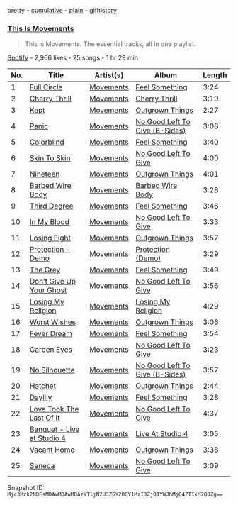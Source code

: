 pretty - [cumulative](/playlists/cumulative/37i9dQZF1DZ06evO0J3RD2.md) - [plain](/playlists/plain/37i9dQZF1DZ06evO0J3RD2) - [githistory](https://github.githistory.xyz/mackorone/spotify-playlist-archive/blob/main/playlists/plain/37i9dQZF1DZ06evO0J3RD2)

### [This Is Movements](https://open.spotify.com/playlist/37i9dQZF1DZ06evO0J3RD2)

> This is Movements\. The essential tracks, all in one playlist.

[Spotify](https://open.spotify.com/user/spotify) - 2,966 likes - 25 songs - 1 hr 29 min

| No. | Title | Artist(s) | Album | Length |
|---|---|---|---|---|
| 1 | [Full Circle](https://open.spotify.com/track/4pdPJQqQNWuDQ6Swl2mW2u) | [Movements](https://open.spotify.com/artist/1kkyfIopIiVvaPHHlbsfac) | [Feel Something](https://open.spotify.com/album/4baVGjGtGhgpb0oEqjSkLi) | 3:24 |
| 2 | [Cherry Thrill](https://open.spotify.com/track/3zrA9UNPZqSpgFD1GXIHhg) | [Movements](https://open.spotify.com/artist/1kkyfIopIiVvaPHHlbsfac) | [Cherry Thrill](https://open.spotify.com/album/2M5bOmQDM8v3o9dDLBAP5p) | 3:19 |
| 3 | [Kept](https://open.spotify.com/track/4mW87rC2y8oJWYCglzBuO1) | [Movements](https://open.spotify.com/artist/1kkyfIopIiVvaPHHlbsfac) | [Outgrown Things](https://open.spotify.com/album/7rVzuWEA2QyRBZiaepThCO) | 2:27 |
| 4 | [Panic](https://open.spotify.com/track/0qwoBdMnysN7dDT6tK3fcE) | [Movements](https://open.spotify.com/artist/1kkyfIopIiVvaPHHlbsfac) | [No Good Left To Give \(B\-Sides\)](https://open.spotify.com/album/5hHi9UqkmVQ1kDJO2ufgs8) | 3:08 |
| 5 | [Colorblind](https://open.spotify.com/track/4jhbBCHWjQqWD4cifyuAcA) | [Movements](https://open.spotify.com/artist/1kkyfIopIiVvaPHHlbsfac) | [Feel Something](https://open.spotify.com/album/4baVGjGtGhgpb0oEqjSkLi) | 3:40 |
| 6 | [Skin To Skin](https://open.spotify.com/track/1leOJnHs7HFXF4B5Nsgkmk) | [Movements](https://open.spotify.com/artist/1kkyfIopIiVvaPHHlbsfac) | [No Good Left To Give](https://open.spotify.com/album/77DJwm3iezGJOtsZdNGE3Z) | 4:00 |
| 7 | [Nineteen](https://open.spotify.com/track/5b3p0Lc2Kc1gwZnECZ1kmg) | [Movements](https://open.spotify.com/artist/1kkyfIopIiVvaPHHlbsfac) | [Outgrown Things](https://open.spotify.com/album/7rVzuWEA2QyRBZiaepThCO) | 4:01 |
| 8 | [Barbed Wire Body](https://open.spotify.com/track/1uOXmY4sYHLpaad4ejJLIZ) | [Movements](https://open.spotify.com/artist/1kkyfIopIiVvaPHHlbsfac) | [Barbed Wire Body](https://open.spotify.com/album/6Re5QwReJ9IUWdd1H8PCtm) | 3:28 |
| 9 | [Third Degree](https://open.spotify.com/track/31ziLyxm1ZIy8vEXM6EzkF) | [Movements](https://open.spotify.com/artist/1kkyfIopIiVvaPHHlbsfac) | [Feel Something](https://open.spotify.com/album/4baVGjGtGhgpb0oEqjSkLi) | 3:46 |
| 10 | [In My Blood](https://open.spotify.com/track/4urLThnwcBZ3hnHSIsbhCN) | [Movements](https://open.spotify.com/artist/1kkyfIopIiVvaPHHlbsfac) | [No Good Left To Give](https://open.spotify.com/album/77DJwm3iezGJOtsZdNGE3Z) | 3:33 |
| 11 | [Losing Fight](https://open.spotify.com/track/5wwUo18ajQFtZnIsmZlblL) | [Movements](https://open.spotify.com/artist/1kkyfIopIiVvaPHHlbsfac) | [Outgrown Things](https://open.spotify.com/album/7rVzuWEA2QyRBZiaepThCO) | 3:57 |
| 12 | [Protection \- Demo](https://open.spotify.com/track/0zGmEOISsMzpD0LvRVcJuO) | [Movements](https://open.spotify.com/artist/1kkyfIopIiVvaPHHlbsfac) | [Protection \(Demo\)](https://open.spotify.com/album/11kPmcZX8Bwy0Rr3ZSe5hl) | 3:29 |
| 13 | [The Grey](https://open.spotify.com/track/5Y6anXM0uQ6P5OIonxdsBe) | [Movements](https://open.spotify.com/artist/1kkyfIopIiVvaPHHlbsfac) | [Feel Something](https://open.spotify.com/album/4baVGjGtGhgpb0oEqjSkLi) | 3:49 |
| 14 | [Don’t Give Up Your Ghost](https://open.spotify.com/track/0o0orlqmDZFKNbmAm1Rzgc) | [Movements](https://open.spotify.com/artist/1kkyfIopIiVvaPHHlbsfac) | [No Good Left To Give](https://open.spotify.com/album/77DJwm3iezGJOtsZdNGE3Z) | 3:56 |
| 15 | [Losing My Religion](https://open.spotify.com/track/6RaND67ynZKamGlL6esD5P) | [Movements](https://open.spotify.com/artist/1kkyfIopIiVvaPHHlbsfac) | [Losing My Religion](https://open.spotify.com/album/6mlscNhLWoCtRSoNUSwGGo) | 4:29 |
| 16 | [Worst Wishes](https://open.spotify.com/track/4iZKboBUScbIPlhBqG0P2x) | [Movements](https://open.spotify.com/artist/1kkyfIopIiVvaPHHlbsfac) | [Outgrown Things](https://open.spotify.com/album/7rVzuWEA2QyRBZiaepThCO) | 3:06 |
| 17 | [Fever Dream](https://open.spotify.com/track/3vQYmVKygsJbFXbbzO6bRm) | [Movements](https://open.spotify.com/artist/1kkyfIopIiVvaPHHlbsfac) | [Feel Something](https://open.spotify.com/album/4baVGjGtGhgpb0oEqjSkLi) | 3:54 |
| 18 | [Garden Eyes](https://open.spotify.com/track/0llSSP7u2IRZ3ShjIu4PVZ) | [Movements](https://open.spotify.com/artist/1kkyfIopIiVvaPHHlbsfac) | [No Good Left To Give](https://open.spotify.com/album/77DJwm3iezGJOtsZdNGE3Z) | 3:23 |
| 19 | [No Silhouette](https://open.spotify.com/track/2AUklDRxsrryo0AgL0Wcvo) | [Movements](https://open.spotify.com/artist/1kkyfIopIiVvaPHHlbsfac) | [No Good Left To Give \(B\-Sides\)](https://open.spotify.com/album/5hHi9UqkmVQ1kDJO2ufgs8) | 3:57 |
| 20 | [Hatchet](https://open.spotify.com/track/6jGPtSuSPFODlN1a7TQuqT) | [Movements](https://open.spotify.com/artist/1kkyfIopIiVvaPHHlbsfac) | [Outgrown Things](https://open.spotify.com/album/7rVzuWEA2QyRBZiaepThCO) | 2:44 |
| 21 | [Daylily](https://open.spotify.com/track/6AgtouHw1KrKy1PsoLjY3o) | [Movements](https://open.spotify.com/artist/1kkyfIopIiVvaPHHlbsfac) | [Feel Something](https://open.spotify.com/album/4baVGjGtGhgpb0oEqjSkLi) | 3:28 |
| 22 | [Love Took The Last Of It](https://open.spotify.com/track/1IlAPVYbBIffKz29syKvBb) | [Movements](https://open.spotify.com/artist/1kkyfIopIiVvaPHHlbsfac) | [No Good Left To Give](https://open.spotify.com/album/77DJwm3iezGJOtsZdNGE3Z) | 4:37 |
| 23 | [Banquet \- Live at Studio 4](https://open.spotify.com/track/3RDTegTI8uKrYjkz8S7obS) | [Movements](https://open.spotify.com/artist/1kkyfIopIiVvaPHHlbsfac) | [Live At Studio 4](https://open.spotify.com/album/1XmQ6wmZUnP6uNb4MWIYHV) | 3:05 |
| 24 | [Vacant Home](https://open.spotify.com/track/5E0DnCREPWkoh5HQvA7uDy) | [Movements](https://open.spotify.com/artist/1kkyfIopIiVvaPHHlbsfac) | [Outgrown Things](https://open.spotify.com/album/7rVzuWEA2QyRBZiaepThCO) | 3:38 |
| 25 | [Seneca](https://open.spotify.com/track/6NODZg5BdHffvguB5Qky1v) | [Movements](https://open.spotify.com/artist/1kkyfIopIiVvaPHHlbsfac) | [No Good Left To Give](https://open.spotify.com/album/77DJwm3iezGJOtsZdNGE3Z) | 3:09 |

Snapshot ID: `Mjc3Mzk2NDEsMDAwMDAwMDAzYTljN2U3ZGY2OGY1MzI3ZjQ1YWJhMjQ4ZTIxM2Q0Zg==`
